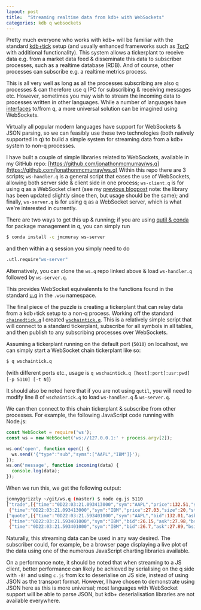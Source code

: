 ```yaml
---
layout: post
title:  "Streaming realtime data from kdb+ with WebSockets"
categories: kdb q websockets
---
```


Pretty much everyone who works with kdb+ will be familiar with the standard
[kdb+tick](https://github.com/KxSystems/kdb-tick) setup (and usually enhanced
frameworks such as [TorQ](https://github.com/AquaQAnalytics/TorQ) with
additional functionality). This system allows a tickerplant to receive data
e.g. from a market data feed & disseminate this data to subscriber processes,
such as a realtime database (RDB). And of course, other processes can subscribe
e.g. a realtime metrics process.

This is all very well as long as all the processes subscribing are also q
processes & can therefore use q IPC for subscribing & receiving messages etc.
However, sometimes you may wish to stream the incoming data to processes
written in other languages. While a number of languages have [interfaces](https://code.kx.com/q/interfaces/)
to/from q, a more universal solution can be imagined using WebSockets.

Virtually all popular modern languages have support for WebSockets & JSON
parsing, so we can feasibly use these two technologies (both natively supported
in q) to build a simple system for streaming data from a kdb+ system to non-q
processes.

I have built a couple of simple libraries related to WebSockets, available in
my GitHub repo: [https://github.com/jonathonmcmurray/ws.q](https://github.com/jonathonmcmurray/ws.q)
Within this repo there are 3 scripts; `ws-handler.q` is a general script that
eases the use of WebSockets, allowing both server side & client side in one
process; `ws-client.q` is for using q as a WebSocket client (see my [previous blogpost](https://jmcmurray.co.uk/kdb/q/websocket/gdax/cryptocurrency/2018/06/09/q-as-a-websocket-client.html)
note: the library has been updated slightly since then, but usage should be the
same); and finally, `ws-server.q` is for using q as a WebSocket server, which
is what we're interested in currently.

There are two ways to get this up & running; if you are using [qutil & conda](https://jmcmurray.co.uk/kdb/q/package/qutil/anaconda/conda/2018/07/16/q-package-management-with-conda.html)
for package management in q, you can simply run

```bash
$ conda install -c jmcmuray ws-server
```

and then within a q session you simply need to do

```q
.utl.require"ws-server"
```

Alternatively, you can clone the `ws.q` repo linked above & load `ws-handler.q`
followed by `ws-server.q`.

This provides WebSocket equivalennts to the functions found in the standard
[u.q](https://github.com/KxSystems/kdb-tick/blob/master/tick/u.q) in the `.wsu`
namespace.

The final piece of the puzzle is creating a tickerplant that can relay data
from a kdb+tick setup to a non-q process. Working off the standard [`chainedtick.q`](https://github.com/simongarland/tick/blob/master/chainedtick.q)
I created [`wschaintick.q`](https://github.com/jonathonmcmurray/ws.q/blob/master/wschaintick.q).
This is a relatively simple script that will connect to a standard tickerplant,
subscribe for all symbols in all tables, and then publish to any subscribing
processes over WebSockets.

Assuming a tickerplant running on the default port (`5010`) on localhost, we 
can simply start a WebSocket chain tickerplant like so:

```bash
$ q wschaintick.q
```

(with different ports etc., usage is `q wschaintick.q [host]:port[:usr:pwd] [-p 5110] [-t N]`)

It should also be noted here that if you are not using `qutil`, you will need
to modify line 8 of `wschaintick.q` to load `ws-handler.q` & `ws-server.q`.

We can then connect to this chain tickerplant & subscribe from other processes.
For example, the following JavaScript code running with Node.js:

```js
const WebSocket = require('ws');
const ws = new WebSocket('ws://127.0.0.1:' + process.argv[2]);

ws.on('open', function open() {
  ws.send('{"type":"sub","syms":["AAPL","IBM"]}');
});
ws.on('message', function incoming(data) {
  console.log(data);
});
```

When we run this, we get the following output:

```bash
jonny@grizzly ~/git/ws.q (master) $ node eg.js 5110
["trade",[{"time":"0D22:03:21.093413000","sym":"AAPL","price":132.51,"size":75,"stop":false,"cond":"G","ex":"N"},
 {"time":"0D22:03:21.093413000","sym":"IBM","price":27.03,"size":20,"stop":false,"cond":"A","ex":"N"}]]
["quote",[{"time":"0D22:03:21.593401000","sym":"AAPL","bid":132.01,"ask":133.02,"bsize":32,"asize":77,"mode":"Z","ex":"N"},
 {"time":"0D22:03:21.593401000","sym":"IBM","bid":26.15,"ask":27.98,"bsize":21,"asize":17,"mode":" ","ex":"N"},
 {"time":"0D22:03:21.593401000","sym":"IBM","bid":26.7,"ask":27.89,"bsize":37,"asize":83,"mode":"R","ex":"N"}]]
```

Naturally, this streaming data can be used in any way desired. The subscriber
could, for example, be a browser page displaying a live plot of the data using
one of the numerous JavaScript charting libraries available.

On a performance note, it should be noted that when streaming to a JS client,
better performance can likely be achieved by serialising on the q side with `-8!`
and using `c.js` from kx to deserialise on JS side, instead of using JSON as
the transport format. However, I have chosen to demonstrate using JSON here as
this is more universal; most languages with WebSocket support will be able to
parse JSON, but kdb+ deserialisation libraries are not available everywhere.